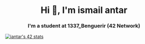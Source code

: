<h1 align="center">Hi 👋, I'm ismail antar</h1>
<h3 align="center">I'm a student at 1337_Benguerir (42 Network)</h3>
<a href="https://github.com/oakoudad/badge42"><img src="https://badge.mediaplus.ma/greenbinary/iantar" alt="iantar's 42 stats" /></a>
